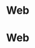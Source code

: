 <!-- # Kishan-Portfolio

  A portfolio of mine developed using Django

  Link to the site : https://kishan0725.pythonanywhere.com/ -->
# Web
# Web

